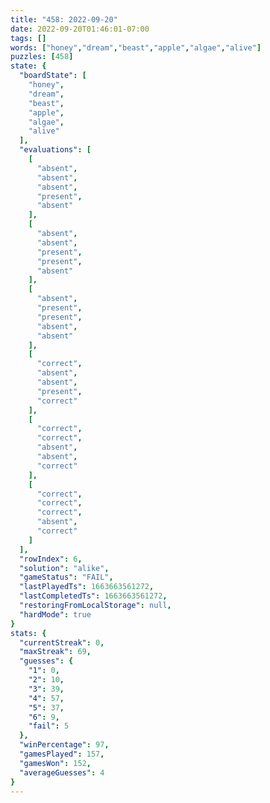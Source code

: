 ```yaml
---
title: "458: 2022-09-20"
date: 2022-09-20T01:46:01-07:00
tags: []
words: ["honey","dream","beast","apple","algae","alive"]
puzzles: [458]
state: {
  "boardState": [
    "honey",
    "dream",
    "beast",
    "apple",
    "algae",
    "alive"
  ],
  "evaluations": [
    [
      "absent",
      "absent",
      "absent",
      "present",
      "absent"
    ],
    [
      "absent",
      "absent",
      "present",
      "present",
      "absent"
    ],
    [
      "absent",
      "present",
      "present",
      "absent",
      "absent"
    ],
    [
      "correct",
      "absent",
      "absent",
      "present",
      "correct"
    ],
    [
      "correct",
      "correct",
      "absent",
      "absent",
      "correct"
    ],
    [
      "correct",
      "correct",
      "correct",
      "absent",
      "correct"
    ]
  ],
  "rowIndex": 6,
  "solution": "alike",
  "gameStatus": "FAIL",
  "lastPlayedTs": 1663663561272,
  "lastCompletedTs": 1663663561272,
  "restoringFromLocalStorage": null,
  "hardMode": true
}
stats: {
  "currentStreak": 0,
  "maxStreak": 69,
  "guesses": {
    "1": 0,
    "2": 10,
    "3": 39,
    "4": 57,
    "5": 37,
    "6": 9,
    "fail": 5
  },
  "winPercentage": 97,
  "gamesPlayed": 157,
  "gamesWon": 152,
  "averageGuesses": 4
}
---
```


<!-- more -->
